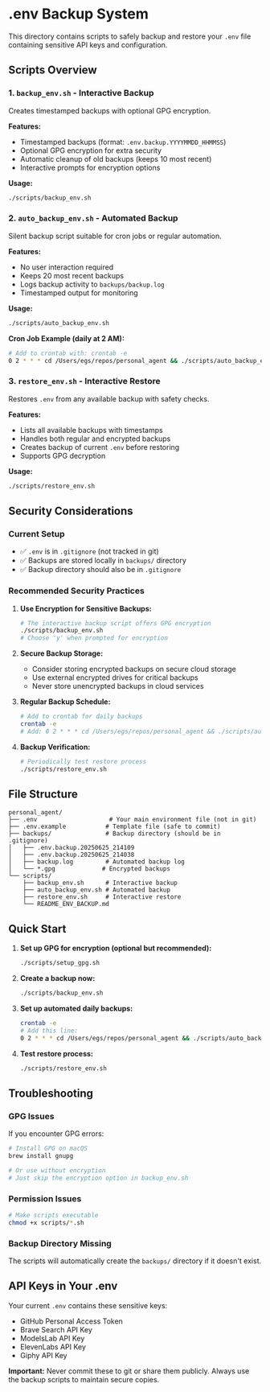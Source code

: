 # .env Backup System

This directory contains scripts to safely backup and restore your `.env` file containing sensitive API keys and configuration.

## Scripts Overview

### 1. `backup_env.sh` - Interactive Backup
Creates timestamped backups with optional GPG encryption.

**Features:**
- Timestamped backups (format: `.env.backup.YYYYMMDD_HHMMSS`)
- Optional GPG encryption for extra security
- Automatic cleanup of old backups (keeps 10 most recent)
- Interactive prompts for encryption options

**Usage:**
```bash
./scripts/backup_env.sh
```

### 2. `auto_backup_env.sh` - Automated Backup
Silent backup script suitable for cron jobs or regular automation.

**Features:**
- No user interaction required
- Keeps 20 most recent backups
- Logs backup activity to `backups/backup.log`
- Timestamped output for monitoring

**Usage:**
```bash
./scripts/auto_backup_env.sh
```

**Cron Job Example (daily at 2 AM):**
```bash
# Add to crontab with: crontab -e
0 2 * * * cd /Users/egs/repos/personal_agent && ./scripts/auto_backup_env.sh >> /tmp/env_backup.log 2>&1
```

### 3. `restore_env.sh` - Interactive Restore
Restores `.env` from any available backup with safety checks.

**Features:**
- Lists all available backups with timestamps
- Handles both regular and encrypted backups
- Creates backup of current `.env` before restoring
- Supports GPG decryption

**Usage:**
```bash
./scripts/restore_env.sh
```

## Security Considerations

### Current Setup
- ✅ `.env` is in `.gitignore` (not tracked in git)
- ✅ Backups are stored locally in `backups/` directory
- ✅ Backup directory should also be in `.gitignore`

### Recommended Security Practices

1. **Use Encryption for Sensitive Backups:**
   ```bash
   # The interactive backup script offers GPG encryption
   ./scripts/backup_env.sh
   # Choose 'y' when prompted for encryption
   ```

2. **Secure Backup Storage:**
   - Consider storing encrypted backups on secure cloud storage
   - Use external encrypted drives for critical backups
   - Never store unencrypted backups in cloud services

3. **Regular Backup Schedule:**
   ```bash
   # Add to crontab for daily backups
   crontab -e
   # Add: 0 2 * * * cd /Users/egs/repos/personal_agent && ./scripts/auto_backup_env.sh
   ```

4. **Backup Verification:**
   ```bash
   # Periodically test restore process
   ./scripts/restore_env.sh
   ```

## File Structure

```
personal_agent/
├── .env                    # Your main environment file (not in git)
├── .env.example           # Template file (safe to commit)
├── backups/               # Backup directory (should be in .gitignore)
│   ├── .env.backup.20250625_214109
│   ├── .env.backup.20250625_214038
│   ├── backup.log         # Automated backup log
│   └── *.gpg             # Encrypted backups
└── scripts/
    ├── backup_env.sh      # Interactive backup
    ├── auto_backup_env.sh # Automated backup
    ├── restore_env.sh     # Interactive restore
    └── README_ENV_BACKUP.md
```

## Quick Start

1. **Set up GPG for encryption (optional but recommended):**
   ```bash
   ./scripts/setup_gpg.sh
   ```

2. **Create a backup now:**
   ```bash
   ./scripts/backup_env.sh
   ```

3. **Set up automated daily backups:**
   ```bash
   crontab -e
   # Add this line:
   0 2 * * * cd /Users/egs/repos/personal_agent && ./scripts/auto_backup_env.sh
   ```

4. **Test restore process:**
   ```bash
   ./scripts/restore_env.sh
   ```

## Troubleshooting

### GPG Issues
If you encounter GPG errors:
```bash
# Install GPG on macOS
brew install gnupg

# Or use without encryption
# Just skip the encryption option in backup_env.sh
```

### Permission Issues
```bash
# Make scripts executable
chmod +x scripts/*.sh
```

### Backup Directory Missing
The scripts will automatically create the `backups/` directory if it doesn't exist.

## API Keys in Your .env

Your current `.env` contains these sensitive keys:
- GitHub Personal Access Token
- Brave Search API Key
- ModelsLab API Key
- ElevenLabs API Key
- Giphy API Key

**Important:** Never commit these to git or share them publicly. Always use the backup scripts to maintain secure copies.
